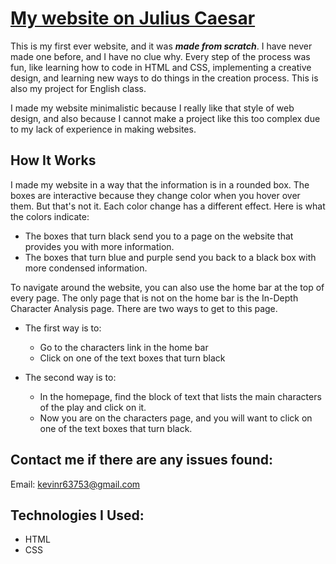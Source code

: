 # [My website on Julius Caesar](https://kevin872.github.io/Julius-Caesar-Web/home.html)
This is my first ever website, and it was ___made from scratch___. I have never made one before, and I have no clue why. Every step of the process was fun,
like learning how to code in HTML and CSS, implementing a creative design, 
and learning new ways to do things in the creation process. This is also my project for English class.

I made my website minimalistic because I really like that style of web design, and also because 
I cannot make a project like this too complex due to my lack of experience in making websites.

## How It Works
I made my website in a way that the information is in a rounded box. The boxes are interactive because they change color when you hover over them. 
But that's not it. Each color change has a different effect. Here is what the colors indicate:

* The boxes that turn black send you to a page on the website that provides you with more information.
* The boxes that turn blue and purple send you back to a black box with more condensed information.

To navigate around the website, you can also use the home bar at the top of every page. The only page that is not on the home bar is the In-Depth Character Analysis page. There are two ways to get to this page.

* The first way is to:

  * Go to the characters link in the home bar
  * Click on one of the text boxes that turn black
  
* The second way is to:
  * In the homepage, find the block of text that lists the main characters of the play and click on it.
  * Now you are on the characters page, and you will want to click on one of the text boxes that turn black.

## Contact me if there are any issues found:
Email: kevinr63753@gmail.com

## Technologies I Used:
* HTML
* CSS
